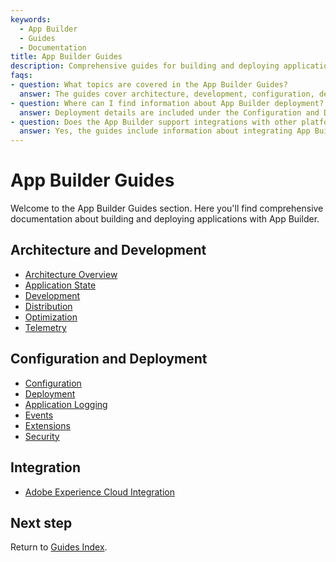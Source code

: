 ```yaml
---
keywords:
  - App Builder
  - Guides
  - Documentation
title: App Builder Guides
description: Comprehensive guides for building and deploying applications with App Builder.
faqs:
- question: What topics are covered in the App Builder Guides?
  answer: The guides cover architecture, development, configuration, deployment, security, and integration aspects of building applications with App Builder.
- question: Where can I find information about App Builder deployment?
  answer: Deployment details are included under the Configuration and Deployment section of the App Builder Guides.
- question: Does the App Builder support integrations with other platforms?
  answer: Yes, the guides include information about integrating App Builder with Adobe Experience Cloud and other services.
---
```


# App Builder Guides

Welcome to the App Builder Guides section. Here you'll find comprehensive documentation about building and deploying applications with App Builder.

## Architecture and Development

* [Architecture Overview](architecture_overview/architecture-overview.md)
* [Application State](application-state.md)
* [Development](development.md)
* [Distribution](distribution.md)
* [Optimization](optimization.md)
* [Telemetry](telemetry.md)

## Configuration and Deployment

* [Configuration](configuration/configuration.md)
* [Deployment](deployment/deployment.md)
* [Application Logging](application_logging/logging.md)
* [Events](events/custom-events.md)
* [Extensions](extensions/extensions.md)
* [Security](security/index.md)

## Integration

* [Adobe Experience Cloud Integration](exc_app/aec-integration.md)

## Next step

Return to [Guides Index](../index.md). 
